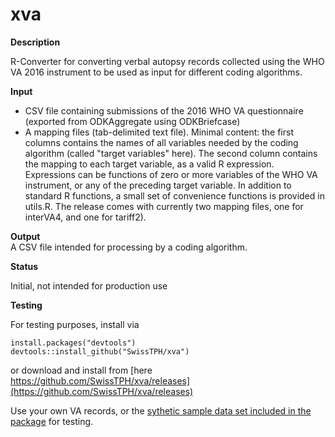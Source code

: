 # xva

**Description** 	

R-Converter for converting verbal autopsy records collected using the WHO VA 2016 instrument to be used as input for different coding algorithms. 

**Input**		
- CSV file containing submissions of the 2016 WHO VA questionnaire (exported from ODKAggregate using ODKBriefcase)
- A mapping files (tab-delimited text file). Minimal content: the first columns contains the names of all variables needed by the coding algorithm (called "target variables" here). The second column contains the mapping to each target variable, as a valid R expression. Expressions can be functions of zero or more variables of the WHO VA instrument, or any of the preceding target variable. In addition to standard R functions, a small set of convenience functions is provided in utils.R. The release comes with currently two mapping files, one for interVA4, and one for tariff2).

**Output**		
A CSV file intended for processing by a coding algorithm.


**Status**		

Initial, not intended for production use

**Testing**

For testing purposes, install via
```
install.packages("devtools")
devtools::install_github("SwissTPH/xva")
```
or download and install from [here https://github.com/SwissTPH/xva/releases](https://github.com/SwissTPH/xva/releases)

Use your own VA records, or the [sythetic sample data set included in the package](https://github.com/SwissTPH/xva/raw/master/inst/sample/who_va_output.csv) for testing.

